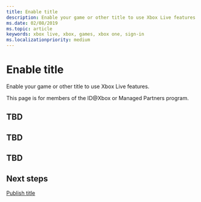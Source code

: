 ```yaml
---
title: Enable title
description: Enable your game or other title to use Xbox Live features.
ms.date: 02/08/2019
ms.topic: article
keywords: xbox live, xbox, games, xbox one, sign-in
ms.localizationpriority: medium
---
```

# Enable title

Enable your game or other title to use Xbox Live features.

This page is for members of the ID@Xbox or Managed Partners program.


## TBD


## TBD


## TBD


## Next steps

[Publish title](publish-title.md)

